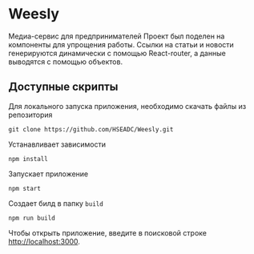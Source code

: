 # Weesly
Медиа-сервис для предпринимателей
Проект был поделен на компоненты для упрощения работы. Ссылки на статьи и новости генерируются динамически с помощью React-router, а данные выводятся с помощью объектов.

## Доступные скрипты

Для локального запуска приложения, необходимо скачать файлы из репозитория
```
git clone https://github.com/HSEADC/Weesly.git
```

Устанавливает зависимости
```
npm install
```

Запускает приложение
```
npm start
```

Создает билд в папку `build`
```
npm run build
```

Чтобы открыть приложение, введите в поисковой строке [http://localhost:3000](http://localhost:3000).
